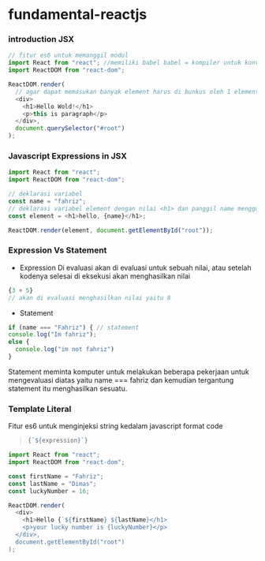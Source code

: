 # fundamental-reactjs
### introduction JSX
```javascript
// fitur es6 untuk memanggil modul
import React from "react"; //memiliki babel babel = kompiler untuk konversi javascript ke versi javascrpit standar
import ReactDOM from "react-dom";

ReactDOM.render(
  // agar dapat memasukan banyak element harus di bunkus oleh 1 element sebagai parent
  <div>
    <h1>Hello Wold!</h1>
    <p>this is paragraph</p>
  </div>,
  document.querySelector("#root")
);
```
### Javascript Expressions in JSX
```javascript
import React from "react";
import ReactDOM from "react-dom";

// deklarasi variabel
const name = "fahriz";
// deklarasi variabel element dengan nilai <h1> dan panggil name menggunakan {} sebagai expression -->
const element = <h1>hello, {name}</h1>;

ReactDOM.render(element, document.getElementById("root"));
```

### Expression Vs Statement
* Expression
Di evaluasi akan di evaluasi untuk sebuah nilai, atau setelah kodenya selesai di eksekusi akan menghasilkan nilai
```javascript
{3 + 5}
// akan di evaluasi menghasilkan nilai yaitu 8
```

* Statement
```javascript
if (name === "Fahriz") { // statement
console.log("Im fahriz");
else {
  console.log("im not fahriz")
}
```
Statement meminta komputer untuk melakukan beberapa pekerjaan untuk mengevaluasi diatas yaitu name === fahriz 
dan kemudian tergantung statement itu menghasilkan sesuatu.

### Template Literal
Fitur es6 untuk menginjeksi string kedalam javascript
format code
> ```javascript
> {`${expression}`}
> ```

```javascript
import React from "react";
import ReactDOM from "react-dom";

const firstName = "Fahriz";
const lastName = "Dimas";
const luckyNumber = 16;

ReactDOM.render(
  <div>
    <h1>Hello {`${firstName} ${lastName}</h1>
    <p>your lucky number is {luckyNumber}</p>
  </div>,
  document.getElementById("root")
);

```
